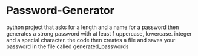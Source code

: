 # Password-Generator
python project that asks for a length and a name for a password then generates a strong password with at least 1 uppercase, lowercase. integer and a special character. the code then creates a file and saves your password in the file called generated_passwords
